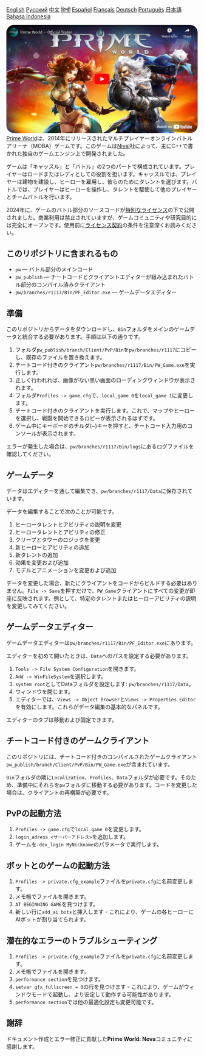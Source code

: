 [English](README_English.md)        [Русский](README.md)        [中文](README_Chinese.md)        [हिन्दी](README_Hindi.md)        [Español](README_Spanish.md)        [Français](README_French.md)        [Deutsch](README_German.md)        [Português](README_Portuguese.md)        [日本語](README_Japanese.md)        [Bahasa Indonesia](README_Indonesian.md)

[![Prime World Trailer](PW_trailer.png)](https://youtu.be/Fkd-zva4npI)
[Prime World](https://wikipedia.org/wiki/Prime_World)は、2014年にリリースされたマルチプレイヤーオンラインバトルアリーナ（MOBA）ゲームです。このゲームは[Nival](http://nival.com/)社によって、主にC++で書かれた独自のゲームエンジン上で開発されました。

ゲームは「キャッスル」と「バトル」の2つのパートで構成されています。プレイヤーはロードまたはレディとしての役割を担います。キャッスルでは、プレイヤーは建物を建設し、ヒーローを雇用し、彼らのためにタレントを選びます。バトルでは、プレイヤーはヒーローを操作し、タレントを駆使して他のプレイヤーとチームバトルを行います。

2024年に、ゲームのバトル部分のソースコードが[特別なライセンス](LICENSE.md)の下で公開されました。商業利用は禁止されていますが、ゲームコミュニティや研究目的には完全にオープンです。使用前に[ライセンス契約](LICENSE.md)の条件を注意深くお読みください。

## このリポジトリに含まれるもの
- `pw` — バトル部分のメインコード
- `pw_publish` — チートコードとクライアントエディターが組み込まれたバトル部分のコンパイル済みクライアント
- `pw/branches/r1117/Bin/PF_Editor.exe` — ゲームデータエディター

## 準備
このリポジトリからデータをダウンロードし、`Bin`フォルダをメインのゲームデータと統合する必要があります。手順は以下の通りです。

1. フォルダ`pw_publish/branch/Client/PvP/Bin`を`pw/branches/r1117`にコピーし、既存のファイルを置き換えます。
2. チートコード付きのクライアント`pw/branches/r1117/Bin/PW_Game.exe`を実行します。
3. 正しく行われれば、画像がない黒い画面のローディングウィンドウが表示されます。
4. フォルダ`Profiles -> game.cfg`で、`local_game 0`を`local_game 1`に変更します。
5. チートコード付きのクライアントを実行します。これで、マップやヒーローを選択し、戦闘を開始できるロビーが表示されるはずです。
6. ゲーム中にキーボードのチルダ(~)キーを押すと、チートコード入力用のコンソールが表示されます。

エラーが発生した場合は、`pw/branches/r1117/Bin/logs`にあるログファイルを確認してください。

## ゲームデータ
データはエディターを通して編集でき、`pw/branches/r1117/Data`に保存されています。

データを編集することで次のことが可能です。
1. ヒーロータレントとアビリティの説明を変更
2. ヒーロータレントとアビリティの修正
3. クリープとタワーのロジックを変更
4. 新ヒーローとアビリティの追加
5. 新タレントの追加
6. 効果を変更および追加
7. モデルとアニメーションを変更および追加

データを変更した場合、新たにクライアントをコードからビルドする必要はありません。`File -> Save`を押すだけで、`PW_Game`クライアントにすべての変更が即座に反映されます。例として、特定のタレントまたはヒーローアビリティの説明を変更してみてください。

## ゲームデータエディター
ゲームデータエディターは`pw/branches/r1117/Bin/PF_Editor.exe`にあります。

エディターを初めて開いたときは、`Data`へのパスを設定する必要があります。
1. `Tools -> File System Configuration`を開きます。
2. `Add -> WinFileSystem`を選択します。
3. `system root`としてDataフォルダを設定します: `pw/branches/r1117/Data`。
4. ウィンドウを閉じます。
5. エディターでは、`Views -> Object Browser`と`Views -> Properties Editor`を有効にします。これらがデータ編集の基本的なパネルです。

エディターのタブは移動および固定できます。

## チートコード付きのゲームクライアント
このリポジトリには、チートコード付きのコンパイルされたゲームクライアント`pw_publish/branch/Client/PvP/Bin/PW_Game.exe`が含まれています。

`Bin`フォルダの隣に`Localization`、`Profiles`、`Data`フォルダが必要です。そのため、準備中にそれらを`pw`フォルダに移動する必要があります。コードを変更した場合は、クライアントの再構築が必要です。

## PvPの起動方法
1. `Profiles -> game.cfg`で`local_game 0`を変更します。
2. `login_adress <サーバーアドレス>`を追加します。
3. ゲームを`-dev_login MyNickname`のパラメータで実行します。

## ボットとのゲームの起動方法
1. `Profiles -> private.cfg_example`ファイルを`private.cfg`に名前変更します。
2. メモ帳でファイルを開きます。
3. `AT BEGINNING GAME`を見つけます。
4. 新しい行に`add_ai bots`と挿入します - これにより、ゲームの各ヒーローにAIボットが割り当てられます。

## 潜在的なエラーのトラブルシューティング
1. `Profiles -> private.cfg_example`ファイルを`private.cfg`に名前変更します。
2. メモ帳でファイルを開きます。
3. `performance section`を見つけます。
4. `setvar gfx_fullscreen = 0`の行を見つけます - これにより、ゲームがウィンドウモードで起動し、より安定して動作する可能性があります。
5. `performance section`では他の最適化設定も変更可能です。

## 謝辞
ドキュメント作成とエラー修正に貢献した**Prime World: Nova**コミュニティに感謝します。
